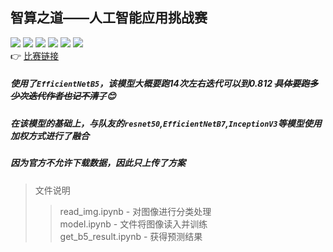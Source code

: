 智算之道——人工智能应用挑战赛
------
![](https://img.shields.io/badge/python-3.8-blue) ![](https://img.shields.io/badge/opencv-4.4.0-green) ![](https://img.shields.io/badge/keras-2.4-yellow) 
![](https://img.shields.io/badge/tensorflow-2.3-red) ![](https://img.shields.io/badge/pandas-1.1-brightgreen) ![](https://img.shields.io/badge/numpy-1.19-pink)<br>
:point_right:	[比赛链接](https://www.kesci.com/home/competition/5f34b039a5c0e8002d5d008e/content "悬停显示")<br>
##### 使用了`EfficientNetB5`，该模型大概要跑14次左右迭代可以到0.812  ~~具体要跑多少次迭代作者也记不清了~~:blush: <br>
##### 在该模型的基础上，与队友的`resnet50`,`EfficientNetB7`,`InceptionV3`等模型使用加权方式进行了融合
##### 因为官方不允许下载数据，因此只上传了方案

>文件说明
>>read_img.ipynb - 对图像进行分类处理<br>
>>model.ipynb - 文件将图像读入并训练<br>
>>get_b5_result.ipynb - 获得预测结果


